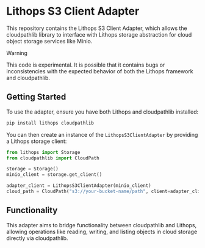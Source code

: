 # Lithops S3 Client Adapter

This repository contains the Lithops S3 Client Adapter, which allows the cloudpathlib library to interface with Lithops storage abstraction for cloud object storage services like Minio.



> [!WARNING]  
> This code is experimental. It is possible that it contains bugs or inconsistencies with the expected behavior of both the Lithops framework and cloudpathlib.

## Getting Started

To use the adapter, ensure you have both Lithops and cloudpathlib installed:

```bash
pip install lithops cloudpathlib
```

You can then create an instance of the `LithopsS3ClientAdapter` by providing a Lithops storage client:

```python
from lithops import Storage
from cloudpathlib import CloudPath

storage = Storage()
minio_client = storage.get_client()

adapter_client = LithopsS3ClientAdapter(minio_client)
cloud_path = CloudPath("s3://your-bucket-name/path", client=adapter_client)
```

## Functionality

This adapter aims to bridge functionality between cloudpathlib and Lithops, allowing operations like reading, writing, and listing objects in cloud storage directly via cloudpathlib.
